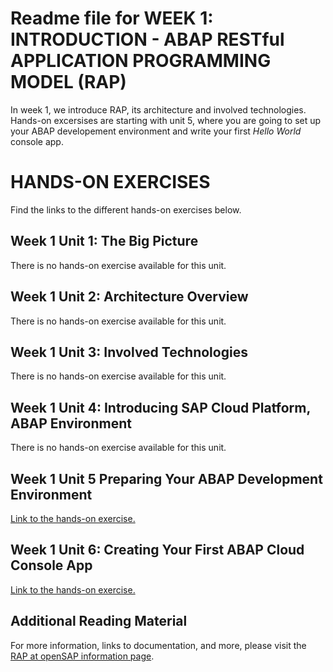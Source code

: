 # Readme file for WEEK 1: INTRODUCTION - ABAP RESTful APPLICATION PROGRAMMING MODEL (RAP)
In week 1, we introduce RAP, its architecture and involved technologies.
Hands-on excersises are starting with unit 5, where you are going to set up your ABAP developement environment and write your first _Hello World_ console app.

    
# HANDS-ON EXERCISES
Find the links to the different hands-on exercises below.

## Week 1 Unit 1: The Big Picture  
There is no hands-on exercise available for this unit.
        
## Week 1 Unit 2: Architecture Overview  
There is no hands-on exercise available for this unit.
    
## Week 1 Unit 3: Involved Technologies
There is no hands-on exercise available for this unit.
        
## Week 1 Unit 4: Introducing SAP Cloud Platform, ABAP Environment 
There is no hands-on exercise available for this unit.
        
## Week 1 Unit 5 Preparing Your ABAP Development Environment 
[Link to the hands-on exercise.](unit5.md)
        
## Week 1 Unit 6: Creating Your First ABAP Cloud Console App
[Link to the hands-on exercise.](unit6.md)
        
## Additional Reading Material
For more information, links to documentation, and more, please visit the [RAP at openSAP information page](https://community.sap.com/topics/cloud-platform-abap-environment/rap-opensap).    
